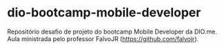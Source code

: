 # dio-bootcamp-mobile-developer
Repositório desafio de projeto do bootcamp Mobile Developer da DIO.me. Aula ministrada pelo professor FalvoJR (https://github.com/falvojr).
